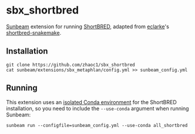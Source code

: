 # sbx_shortbred


[Sunbeam] extension for running [ShortBRED](http://huttenhower.sph.harvard.edu/shortbred), adapted from
[eclarke](https://github.com/eclarke)'s
[shortbred-snakemake](https://github.com/eclarke/shortbred-snakemake).


## Installation

    git clone https://github.com/zhaoc1/sbx_shortbred
    cat sunbeam/extensions/sbx_metaphlan/config.yml >> sunbeam_config.yml
    
    

## Running

This extension uses an [isolated Conda environment] for the ShortBRED
installation, so you need to include the `--use-conda` argument when running
Sunbeam:

    sunbeam run --configfile=sunbeam_config.yml --use-conda all_shortbred

[Sunbeam]: https://github.com/sunbeam-labs/sunbeam
[ShortBRED]: http://huttenhower.sph.harvard.edu/shortbred
[isolated Conda environment]: http://snakemake.readthedocs.io/en/stable/snakefiles/deployment.html#integrated-package-management


